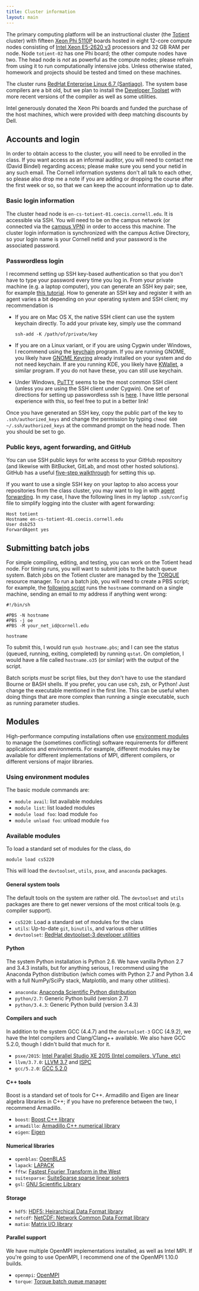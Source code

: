 ```yaml
---
title: Cluster information
layout: main
---
```


The primary computing platform will be an instructional cluster (the
[Totient][totient] cluster) with fifteen [Xeon Phi 5110P][phi-spec]
boards hosted in eight 12-core compute nodes consisting of
[Intel Xeon E5-2620 v3][xeon-spec] processors and 32 GB RAM per node.
Node `totient-02` has one Phi board; the other compute nodes have two.
The head node is *not* as powerful as the compute nodes; please
refrain from using it to run computationally intensive jobs.
Unless otherwise stated, homework and projects should be tested and
timed on these machines.

The cluster runs [RedHat Enterprise Linux 6.7 (Santiago)](rhel67).
The system base compilers are a bit old, but we plan to install the
[Developer Toolset][devtools] with more recent versions of the
compiler as well as some utilities.

Intel generously donated the Xeon Phi boards and funded the purchase
of the host machines, which were provided with deep matching discounts
by Dell.

[totient]: https://en.wikipedia.org/wiki/Euler%27s_totient_function
[phi-spec]: http://ark.intel.com/products/71992/Intel-Xeon-Phi-Coprocessor-5110P-8GB-1_053-GHz-60-core
[xeon-spec]: http://ark.intel.com/products/83352/Intel-Xeon-Processor-E5-2620-v3-15M-Cache-2_40-GHz
[rhel67]: https://access.redhat.com/documentation/en-US/Red_Hat_Enterprise_Linux/6/index.html
[devtools]: https://access.redhat.com/documentation/en-US/Red_Hat_Developer_Toolset/3/index.html

## Accounts and login

In order to obtain access to the cluster, you will need to be enrolled
in the class.  If you want access as an informal auditor, you will
need to contact me (David Bindel) regarding access; please make sure
you send your netid in any such email.  The Cornell information
systems don't all talk to each other, so please also drop me a note if
you are adding or dropping the course after the first week or so, so
that we can keep the account information up to date.

### Basic login information

The cluster head node is `en-cs-totient-01.coecis.cornell.edu`.
It is accessible via SSH.  You will need to be on the campus network
(or connected via the
[campus VPN](http://www.it.cornell.edu/services/vpn/)) in order to
access this machine.  The cluster login information is synchronized
with the campus Active Directory, so your login name is your Cornell
netid and your password is the associated password.

### Passwordless login

I recommend setting up SSH key-based authentication so that you don't
have to type your password every time you log in.  From your private
machine (e.g. a laptop computer), you can generate an SSH key pair;
see, for example
[this tutorial](https://www.digitalocean.com/community/tutorials/how-to-configure-ssh-key-based-authentication-on-a-linux-server).
How to generate an SSH key and register it with an agent varies a bit
depending on your operating system and SSH client; my recommendation
is

 - If you are on Mac OS X, the native SSH client can use the system
   keychain directly.  To add your private key, simply use the command

       ssh-add -K /path/of/private/key

 - If you are on a Linux variant, or if you are using Cygwin under Windows, I
   recommend using the [keychain](http://linux.die.net/man/1/keychain)
   program. If you are running GNOME, you likely have [GNOME
   Keyring](https://en.wikipedia.org/wiki/GNOME_Keyring) already installed on
   your system and do not need keychain. If are you running KDE, you likely have
   [KWallet](https://en.wikipedia.org/wiki/KWallet), a similar program. If you
   do not have these, you can still use keychain.

 - Under Windows, [PuTTY](www.putty.org) seems to be the most common
   SSH client (unless you are using the SSH client under Cygwin).
   One set of directions for setting up passwordless ssh is
   [here](https://www.digitalocean.com/community/tutorials/how-to-create-ssh-keys-with-putty-to-connect-to-a-vps).
   I have little personal experience with this, so feel free to put
   in a better link!

Once you have generated an SSH key, copy the public part of the key to
`.ssh/authorized_keys` and change the permission by typing
`chmod 600 ~/.ssh/authorized_keys` at the command prompt on the head node.
Then you should be set to go.

### Public keys, agent forwarding, and GitHub

You can use SSH public keys for write access to your GitHub
repository (and likewise with BitBucket, GitLab, and most other
hosted solutions).  GitHub has a useful
[five-step walkthrough](https://help.github.com/articles/generating-ssh-keys/)
for setting this up.

If you want to use a single SSH key on your laptop to also access
your repositories from the class cluster, you may want to
log in with
[agent forwarding](https://developer.github.com/guides/using-ssh-agent-forwarding/).
In my case, I have the following lines in my laptop `.ssh/config` file
to simplify logging into the cluster with agent forwarding:

    Host totient
    Hostname en-cs-totient-01.coecis.cornell.edu
    User dsb253
    ForwardAgent yes

## Submitting batch jobs

For simple compiling, editing, and testing, you can work on the
Totient head node.  For timing runs, you will want to submit jobs to
the batch queue system.  Batch jobs on the Totient cluster are managed by the
[TORQUE](http://www.adaptivecomputing.com/products/open-source/torque/)
resource manager.  To run a batch job, you will need to create a PBS
script; for example, the 
[following script](https://github.com/cornell-cs5220-f15/demo/blob/master/hostname.pbs)
runs the `hostname` command
on a single machine, sending an email to my address if anything went
wrong:

    #!/bin/sh
    
    #PBS -N hostname
    #PBS -j oe
    #PBS -M your_net_id@cornell.edu
    
    hostname

To submit this, I would run `qsub hostname.pbs`; and I can see the status
(queued, running, exiting, completed) by running `qstat`.  On
completion, I would have a file called `hostname.o35` (or similar)
with the output of the script.

Batch scripts *must* be script files, but they don't have to use the
standard Bourne or BASH shells.  If you prefer, you can use csh, zsh,
or Python!  Just change the executable mentioned in the first line.
This can be useful when doing things that are more complex than
running a single executable, such as running parameter studies.

## Modules

High-performance computing installations often use
[environment modules](http://modules.sourceforge.net/) to manage the
(sometimes conflicting) software requirements for different
applications and environments.  For example, different modules may be
available for different implementations of MPI, different compilers,
or different versions of major libraries.

### Using environment modules

The basic module commands are:

- `module avail`: list available modules
- `module list`: list loaded modules
- `module load foo`: load module `foo`
- `module unload foo`: unload module `foo`

### Available modules

To load a standard set of modules for the class, do

    module load cs5220

This will load the `devtoolset`, `utils`, `psxe`, and `anaconda` packages.

#### General system tools

The default tools on the system are rather old.  The `devtoolset` and
`utils` packages are there to get newer versions of the most critical
tools (e.g. compiler support).

- `cs5220`: Load a standard set of modules for the class
- `utils`: Up-to-date `git`, `binutils`, and various other utilities
- `devtoolset`: [RedHat devtoolset-3 developer utilities][devtoolset]

[devtoolset]: https://www.softwarecollections.org/en/scls/rhscl/devtoolset-3/

#### Python

The system Python installation is Python 2.6.  We have vanilla Python
2.7 and 3.4.3 installs, but for anything serious, I recommend using
the Anaconda Python distribution (which comes with Python 2.7 and
Python 3.4 with a full NumPy/SciPy stack, Matplotlib, and many other
utilities).

- `anaconda`: [Anaconda Scientific Python distribution][anaconda]
- `python/2.7`: Generic Python build (version 2.7)
- `python/3.4.3`: Generic Python build (version 3.4.3)

[anaconda]: https://store.continuum.io/cshop/anaconda/

#### Compilers and such

In addition to the system GCC (4.4.7) and the `devtoolset-3` GCC
(4.9.2), we have the Intel compilers and Clang/Clang++ available.
We also have GCC 5.2.0, though I didn't build that much for it.

- `psxe/2015`: [Intel Parallel Studio XE 2015 (Intel compilers, VTune, etc)][psxe]
- `llvm/3.7.0`: [LLVM 3.7][llvm] and [ISPC][ispc]
- `gcc/5.2.0`: [GCC 5.2.0][gcc5]

[psxe]: https://software.intel.com/en-us/intel-parallel-studio-xe
[gcc5]: https://gcc.gnu.org/gcc-5/
[llvm]: http://llvm.org/
[ispc]: https://ispc.github.io/

#### C++ tools

Boost is a standard set of tools for C++.  Armadillo and Eigen are
linear algebra libraries in C++; if you have no preference between
the two, I recommend Armadillo.

- `boost`: [Boost C++ library][boost]
- `armadillo`: [Armadillo C++ numerical library][armadillo]
- `eigen`: [Eigen][eigen]

[boost]: http://www.boost.org/
[armadillo]: http://arma.sourceforge.net/
[eigen]: http://eigen.tuxfamily.org/index.php?title=Main_Page

#### Numerical libraries

- `openblas`: [OpenBLAS][openblas]
- `lapack`: [LAPACK][lapack]
- `fftw`: [Fastest Fourier Transform in the West][fftw]
- `suitesparse`: [SuiteSparse sparse linear solvers][suitesparse]
- `gsl`: [GNU Scientific Library][gsl]

[openblas]: http://www.openblas.net/
[lapack]: http://www.netlib.org/lapack/
[fftw]: http://www.fftw.org/
[gsl]: http://www.gnu.org/software/gsl/
[suitesparse]: http://faculty.cse.tamu.edu/davis/suitesparse.html

#### Storage

- `hdf5`: [HDF5: Heirarchical Data Format library][hdf5]
- `netcdf`: [NetCDF: Network Common Data Format library][netcdf]
- `matio`: [Matrix I/O library][matio]

[hdf5]: https://www.hdfgroup.org/HDF5/
[netcdf]: http://www.unidata.ucar.edu/software/netcdf/
[matio]: http://sourceforge.net/projects/matio/

#### Parallel support

We have multiple OpenMPI implementations installed, as well as Intel
MPI.  If you're going to use OpenMPI, I recommend one of the OpenMPI
1.10.0 builds.

- `openmpi`: [OpenMPI][openmpi]
- `torque`: [Torque batch queue manager][torque]

[openmpi]: http://www.open-mpi.org/
[torque]: http://www.adaptivecomputing.com/products/open-source/torque/
